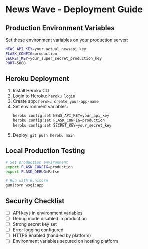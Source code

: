 # News Wave - Deployment Guide

## Production Environment Variables

Set these environment variables on your production server:

```bash
NEWS_API_KEY=your_actual_newsapi_key
FLASK_CONFIG=production
SECRET_KEY=your_super_secret_production_key
PORT=5000
```

## Heroku Deployment

1. Install Heroku CLI
2. Login to Heroku: `heroku login`
3. Create app: `heroku create your-app-name`
4. Set environment variables:
   ```bash
   heroku config:set NEWS_API_KEY=your_api_key
   heroku config:set FLASK_CONFIG=production
   heroku config:set SECRET_KEY=your_secret_key
   ```
5. Deploy: `git push heroku main`

## Local Production Testing

```bash
# Set production environment
export FLASK_CONFIG=production
export FLASK_DEBUG=False

# Run with Gunicorn
gunicorn wsgi:app
```

## Security Checklist

- [ ] API keys in environment variables
- [ ] Debug mode disabled in production
- [ ] Strong secret key set
- [ ] Error logging configured
- [ ] HTTPS enabled (handled by platform)
- [ ] Environment variables secured on hosting platform
